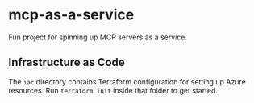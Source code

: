 # mcp-as-a-service
Fun project for spinning up MCP servers as a service.

## Infrastructure as Code

The `iac` directory contains Terraform configuration for setting up Azure resources.
Run `terraform init` inside that folder to get started.
